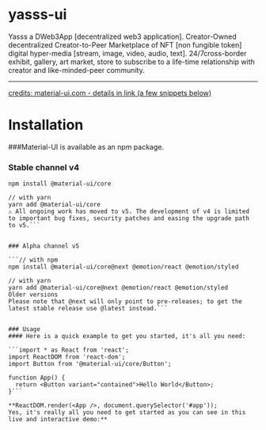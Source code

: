 # yasss-ui
Yasss a DWeb3App [decentralized web3 application]. Creator-Owned decentralized Creator-to-Peer Marketplace of NFT [non fungible token] digital hyper-media [stream, image, video, audio, text]. 24/7cross-border exhibit, gallery, art market, store to subscribe to a life-time relationship with creator and like-minded-peer community.




-----------------------------------------------------------------------------------------------------------------------------------------------------------------
[credits: material-ui.com - details in link (a few snippets below)](https://github.com/AlejSala/material-ui/blob/next/README.md) 
# Installation
###Material-UI is available as an npm package.

### Stable channel v4
```// with npm
npm install @material-ui/core

// with yarn
yarn add @material-ui/core
⚠️ All ongoing work has moved to v5. The development of v4 is limited to important bug fixes, security patches and easing the upgrade path to v5.```


### Alpha channel v5

```// with npm
npm install @material-ui/core@next @emotion/react @emotion/styled

// with yarn
yarn add @material-ui/core@next @emotion/react @emotion/styled
Older versions
Please note that @next will only point to pre-releases; to get the latest stable release use @latest instead.```


### Usage
#### Here is a quick example to get you started, it's all you need:

```import * as React from 'react';
import ReactDOM from 'react-dom';
import Button from '@material-ui/core/Button';

function App() {
  return <Button variant="contained">Hello World</Button>;
}```

**ReactDOM.render(<App />, document.querySelector('#app'));
Yes, it's really all you need to get started as you can see in this live and interactive demo:**



